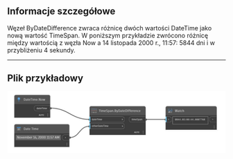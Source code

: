 ## Informacje szczegółowe
Węzeł ByDateDifference zwraca różnicę dwóch wartości DateTime jako nową wartość TimeSpan. W poniższym przykładzie zwrócono różnicę między wartością z węzła Now a 14 listopada 2000 r., 11:57: 5844 dni i w przybliżeniu 4 sekundy.
___
## Plik przykładowy

![ByDateDifference](./DSCore.TimeSpan.ByDateDifference_img.jpg)

